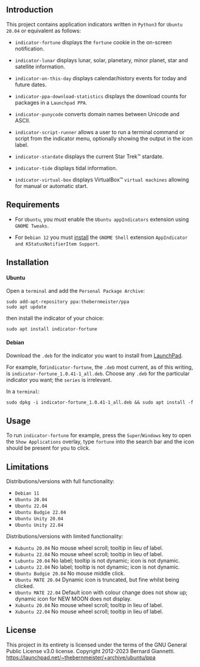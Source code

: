 ## Introduction

This project contains application indicators written in `Python3` for `Ubuntu 20.04` or equivalent as follows:

- `indicator-fortune` displays the `fortune` cookie in the on-screen notification.

- `indicator-lunar` displays lunar, solar, planetary, minor planet, star and satellite information.

- `indicator-on-this-day` displays calendar/history events for today and future dates.

- `indicator-ppa-download-statistics` displays the download counts for packages in a `Launchpad PPA`.

- `indicator-punycode` converts domain names between Unicode and ASCII.

- `indicator-script-runner` allows a user to run a terminal command or script from the indicator menu, optionally showing the output in the icon label.

- `indicator-stardate` displays the current Star Trek™ stardate.

- `indicator-tide` displays tidal information.

- `indicator-virtual-box` displays VirtualBox™ `virtual machines` allowing for manual or automatic start.


## Requirements
- For `Ubuntu`, you must enable the `Ubuntu appIndicators` extension using `GNOME Tweaks`.

- For `Debian 12` you must [install](https://extensions.gnome.org/extension/615/appindicator-support/) the `GNOME Shell` extension `AppIndicator and KStatusNotifierItem Support`. 


## Installation
#### Ubuntu
Open a `terminal` and add the `Personal Package Archive`:
```
sudo add-apt-repository ppa:thebernmeister/ppa
sudo apt update
```
then install the indicator of your choice:
```
sudo apt install indicator-fortune
```

#### Debian
Download the `.deb` for the indicator you want to install from [LaunchPad](https://launchpad.net/~thebernmeister/+archive/ubuntu/ppa/+packages).

For example, for`indicator-fortune`, the `.deb` most current, as of this writing, is  `indicator-fortune_1.0.41-1_all.deb`.  Choose any `.deb` for the particular indicator you want; the `series` is irrelevant.

In a `terminal`:
```
sudo dpkg -i indicator-fortune_1.0.41-1_all.deb && sudo apt install -f
```

## Usage
To run `indicator-fortune` for example, press the `Super`/`Windows` key to open the `Show Applications` overlay, type `fortune` into the search bar and the icon should be present for you to click.


## Limitations
Distributions/versions with full functionality:
- `Debian 11`
- `Ubuntu 20.04`
- `Ubuntu 22.04`
- `Ubuntu Budgie 22.04`
- `Ubuntu Unity 20.04`
- `Ubuntu Unity 22.04`

Distributions/versions with limited functionality:
- `Kubuntu 20.04` No mouse wheel scroll; tooltip in lieu of label.
- `Kubuntu 22.04` No mouse wheel scroll; tooltip in lieu of label.
- `Lubuntu 20.04` No label; tooltip is not dynamic; icon is not dynamic.
- `Lubuntu 22.04` No label; tooltip is not dynamic; icon is not dynamic.
- `Ubuntu Budgie 20.04` No mouse middle click.
- `Ubuntu MATE 20.04` Dynamic icon is truncated, but fine whilst being clicked.
- `Ubuntu MATE 22.04` Default icon with colour change does not show up; dynamic icon for NEW MOON does not display.
- `Xubuntu 20.04` No mouse wheel scroll; tooltip in lieu of label.
- `Xubuntu 22.04` No mouse wheel scroll; tooltip in lieu of label.


## License
This project in its entirety is licensed under the terms of the GNU General Public License v3.0 license. 
Copyright 2012-2023 Bernard Giannetti.
https://launchpad.net/~thebernmeister/+archive/ubuntu/ppa
